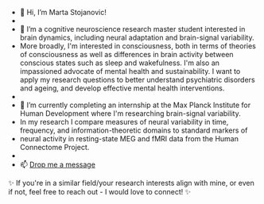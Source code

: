 - 👋 Hi, I’m Marta Stojanovic!
- 
- 👀 I’m a cognitive neuroscience research master student interested in brain dynamics, including neural adaptation and brain-signal variability.
- More broadly, I'm interested in consciousness, both in terms of theories of consciousness as well as differences in brain activity between conscious states such as sleep and wakefulness. I'm also an impassioned advocate of mental health and sustainability. I want to apply my research questions to better understand psychiatric disorders and ageing, and develop effective mental health interventions.
- 
- 🌱 I’m currently completing an internship at the Max Planck Institute for Human Development where I'm researching brain-signal variability.
- In my research I compare measures of neural variability in time, frequency, and information-theoretic domains to standard markers of 
- neural activity in resting-state MEG and fMRI data from the Human Connectome Project.
- 
- 📫 [Drop me a message](https://www.linkedin.com/in/marta-stojanovic/)

✨ If you're in a similar field/your research interests align with mine, or even if not, feel free to reach out - I would love to connect! ✨
